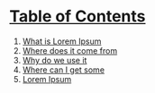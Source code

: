 # [Table of Contents](#toc-test)

1. [What is Lorem Ipsum]()
2. [Where does it come from]()
3. [Why do we use it]()
4. [Where can I get some]()
5. [Lorem Ipsum](05-md-ref.md#lorem-ipsum)
